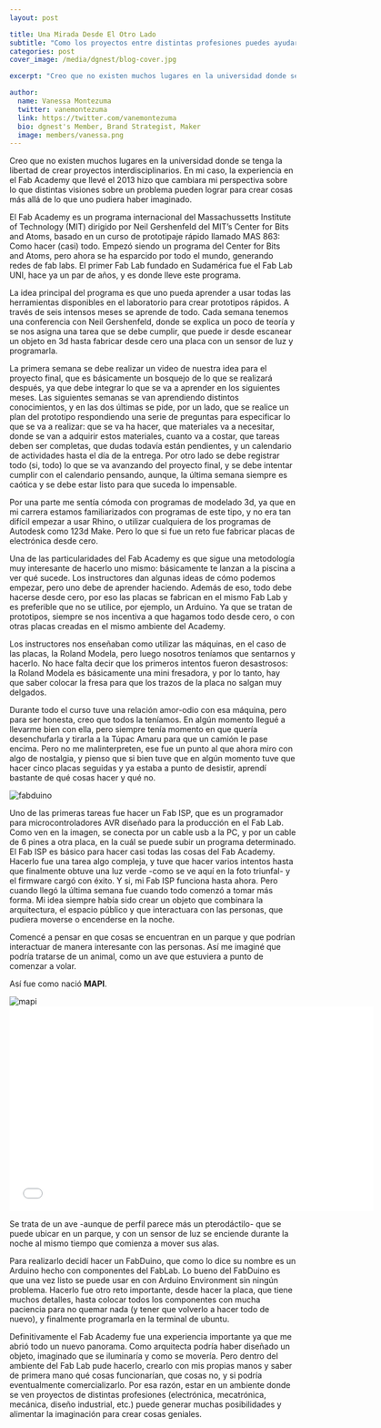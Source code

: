 ```yaml
---
layout: post

title: Una Mirada Desde El Otro Lado
subtitle: "Como los proyectos entre distintas profesiones puedes ayudar a crear cosas increíbles"
categories: post
cover_image: /media/dgnest/blog-cover.jpg

excerpt: "Creo que no existen muchos lugares en la universidad donde se tenga la libertad de crear proyectos interdisciplinarios. En mi caso, la experiencia en el Fab Academy que llevé el 2013 hizo que cambiara mi perspectiva sobre lo que distintas visiones sobre un problema pueden lograr para crear cosas más allá de lo que uno pudiera haber imaginado."

author:
  name: Vanessa Montezuma
  twitter: vanemontezuma
  link: https://twitter.com/vanemontezuma
  bio: dgnest's Member, Brand Strategist, Maker
  image: members/vanessa.png
---
```


Creo que no existen muchos lugares en la universidad donde se tenga la libertad de crear proyectos interdisciplinarios. En mi caso, la experiencia en el Fab Academy que llevé el 2013 hizo que cambiara mi perspectiva sobre lo que distintas visiones sobre un problema pueden lograr para crear cosas más allá de lo que uno pudiera haber imaginado.

El Fab Academy es un programa internacional del Massachussetts Institute of Technology (MIT) dirigido por Neil Gershenfeld del MIT’s Center for Bits and Atoms, basado en un curso de prototipaje rápido llamado MAS 863: Como hacer (casi) todo. Empezó siendo un programa del Center for Bits and Atoms, pero ahora se ha esparcido por todo el mundo, generando redes de fab labs. El primer Fab Lab fundado en Sudamérica fue el Fab Lab UNI, hace ya un par de años, y es donde lleve este programa.

La idea principal del programa es que uno pueda aprender a usar todas las herramientas disponibles en el laboratorio para crear prototipos rápidos. A través de seis intensos meses se aprende de todo. Cada semana tenemos una conferencia con Neil Gershenfeld, donde se explica un poco de teoría y se nos asigna una tarea que se debe cumplir, que puede ir desde escanear un objeto en 3d hasta fabricar desde cero una placa con un sensor de luz y programarla. 

La primera semana se debe realizar un video de nuestra idea para el proyecto final, que es básicamente un bosquejo de lo que se realizará después, ya que debe integrar lo que se va a aprender en los siguientes meses. Las siguientes semanas se van aprendiendo distintos conocimientos, y en las dos últimas se pide, por un lado, que se realice un plan del prototipo respondiendo una serie de preguntas para especificar lo que se va a realizar: que se va ha hacer, que materiales va a necesitar, donde se van a adquirir estos materiales, cuanto va a costar, que tareas deben ser completas, que dudas todavía están pendientes, y un calendario de actividades hasta el día de la entrega. Por otro lado se debe registrar todo (si, todo) lo que se va avanzando del proyecto final, y se debe intentar cumplir con el calendario pensando, aunque, la última semana siempre es caótica y se debe estar listo para que suceda lo impensable. 

Por una parte me sentía cómoda con programas de modelado 3d, ya que en mi carrera estamos familiarizados con programas de este tipo, y no era tan difícil empezar a usar Rhino, o utilizar cualquiera de los programas de Autodesk como 123d Make. Pero lo que si fue un reto fue fabricar placas de electrónica desde cero. 

Una de las particularidades del Fab Academy es que sigue una metodología muy interesante de hacerlo uno mismo: básicamente te lanzan a la piscina a ver qué sucede. Los instructores dan algunas ideas de cómo podemos empezar, pero uno debe de aprender haciendo. Además de eso, todo debe hacerse desde cero, por eso las placas se fabrican en el mismo Fab Lab y es preferible que no se utilice, por ejemplo, un Arduino. Ya que se tratan de prototipos, siempre se nos incentiva a que hagamos todo desde cero, o con otras placas creadas en el mismo ambiente del Academy. 

Los instructores nos enseñaban como utilizar las máquinas, en el caso de las placas, la Roland Modela, pero luego nosotros teníamos que sentarnos y hacerlo. No hace falta decir que los primeros intentos fueron desastrosos: la Roland Modela es básicamente una mini fresadora, y por lo tanto, hay que saber colocar la fresa para que los trazos de la placa no salgan muy delgados.

Durante todo el curso tuve una relación amor-odio con esa máquina, pero para ser honesta, creo que todos la teníamos. En algún momento llegué a llevarme bien con ella, pero siempre tenía momento en que quería desenchufarla y tirarla a la Túpac Amaru para que un camión le pase encima. Pero no me malinterpreten, ese fue un punto al que ahora miro con algo de nostalgia, y pienso que si bien tuve que en algún momento tuve que hacer cinco placas seguidas y ya estaba a punto de desistir, aprendí bastante de qué cosas hacer y qué no.

<div class="full zoomable"><img src="http://academy.cba.mit.edu/2013/students/montezuma.vanessa/images/sessions/w4/fabisp.jpg" alt="fabduino"></div>

<p>Uno de las primeras tareas fue hacer un Fab ISP, que es un programador para microcontroladores AVR diseñado para la producción en el Fab Lab. Como ven en la imagen, se conecta por un cable usb a la PC, y por un cable de 6 pines a otra placa, en la cuál se puede subir un programa determinado. El Fab ISP es básico para hacer casi todas las cosas del Fab Academy. Hacerlo fue una tarea algo compleja, y tuve que hacer varios intentos hasta que finalmente obtuve una luz verde -como se ve aquí en la foto triunfal- y el firmware cargó con éxito. Y si, mi Fab ISP funciona hasta ahora. Pero cuando llegó la última semana fue cuando todo comenzó a tomar más forma. Mi idea siempre había sido crear un objeto que combinara la arquitectura, el espacio público y que interactuara con las personas, que pudiera moverse o encenderse en la noche.

Comencé a pensar en que cosas se encuentran en un parque y que podrían interactuar de manera interesante con las personas. Así me imaginé que podría tratarse de un animal, como un ave que estuviera a punto de comenzar a volar.

Así fue como nació **MAPI**.

<div class="full zoomable"><img src="http://academy.cba.mit.edu/2013/students/montezuma.vanessa/images/presentation.png" alt="mapi"></div>

<div class="full">
<iframe width="640" height="360" src="//www.youtube.com/embed/4JuSptUoSYw" frameborder="0" allowfullscreen></iframe>
</div>

Se trata de un ave -aunque de perfil parece más un pterodáctilo- que se puede ubicar en un parque, y con un sensor de luz se enciende durante la noche al mismo tiempo que comienza a mover sus alas.

Para realizarlo decidí hacer un FabDuino, que como lo dice su nombre es un Arduino hecho con componentes del FabLab. Lo bueno del FabDuino es que una vez listo se puede usar en con Arduino Environment sin ningún problema. Hacerlo fue otro reto importante, desde hacer la placa, que tiene muchos detalles, hasta colocar todos los componentes con mucha paciencia para no quemar nada (y tener que volverlo a hacer todo de nuevo), y finalmente programarla en la terminal de ubuntu.

Definitivamente el Fab Academy fue una experiencia importante ya que me abrió todo un nuevo panorama. Como arquitecta podría haber diseñado un objeto, imaginado que se iluminaría y como se movería. Pero dentro del ambiente del Fab Lab pude hacerlo, crearlo con mis propias manos y saber de primera mano qué cosas funcionarían, que cosas no, y si podría eventualmente comercializarlo. Por esa razón, estar en un ambiente donde se ven proyectos de distintas profesiones (electrónica, mecatrónica, mecánica, diseño industrial, etc.) puede generar muchas posibilidades y alimentar la imaginación para crear cosas geniales.
